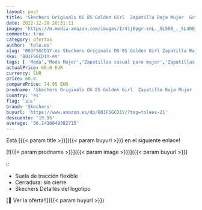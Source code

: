 ```yaml
---
layout: post
title: 'Skechers Originals OG 85 Golden Girl  Zapatilla Baja Mujer  Gris Grey  38 EU'
date: 2022-12-28 20:31:11
image: 'https://m.media-amazon.com/images/I/41j6pgr-snL._SL500_._SL400_.jpg'
comments: true
category: ofertas
author: 'tole.es'
slug: 'B01FSGCD1Y-es Skechers Originals OG 85 Golden Girl Zapatilla Baja Mujer...'
sku: 'B01FSGCD1Y-es'
tags: [ 'Moda','Moda Mujer','Zapatillas casual para mujer','Zapatillas y calzado deportivo para mujer','Zapatos para mujer','skechers','zapatilla','🇪🇸', ]
actualPrice: 60.0 EUR
currency: EUR
price: 60.0
comparePrice: 74.95 EUR
prodname: 'Skechers Originals OG 85 Golden Girl  Zapatilla Baja Mujer  Gris Grey  38 EU'
country: 'es'
flag: '🇪🇸'
brand: 'Skechers'
buyurl: 'https://www.amazon.es/dp/B01FSGCD1Y/?tag=tolees-21'
descuento: '19.95'
average: '56.1416049382715'
---
```


Está [{{< param title >}}]({{< param buyurl >}}) en el siguiente enlace!

[![{{< param prodname >}}]({{< param image >}})]({{< param buyurl >}})

ℹ️:

- Suela de tracción flexible
- Cerradura: sin cierre
- Skechers Detalles del logotipo

[🛒 Ver la oferta!!]({{< param buyurl >}})
